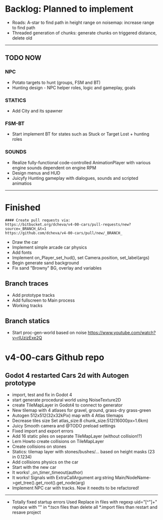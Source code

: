 # Backlog: Planned to implement
* Roads: A-star to find path in height range on noisemap: increase range to find path
* Threaded generation of chunks: generate chunks on triggered distance, delete old
___________
## TODO NOW
### NPC
* Potato targets to hunt (groups, FSM and BT)
* Hunting design - NPC helper roles, logic and gameplay, goals
### STATICS
* Add City and its spawner
### FSM-BT
* Start implement BT for states such as Stuck or Target Lost + hunting roles
### SOUNDS 
* Realize fully-functional code-controlled AnimationPlayer with various engine sounds dependent on engine RPM
* Design menus and HUD
* Juicyfy Hunting gameplay with dialogues, sounds and scripted animatios
___________
# Finished
	#### Create pull requests via:
	https://bitbucket.org/dcheva/v4-00-cars/pull-requests/new?source=_BRANCH_&t=1
	https://github.com/dcheva/v4-00-cars/pull/new/_BRANCH_
- Draw the car
- Implement simple arcade car physics 
- Add fonts
- Implement on_Player_set_hud(), set Camera.position, set_label(args)
- Begin generate sand background
- Fix sand "Browny" BG, overlay and variables
## Branch traces
- Add prototype tracks
- Add fullscreen to Main process
- Working tracks
## Branch statics
- Start proc-gen-world based on noise https://www.youtube.com/watch?v=rlUzizExe2Q
# v4-00-cars Github repo 
## Godot 4 restarted Cars 2d with Autogen prototype
- import, test and fix in Godot 4
- start generate procedural world using NoiseTexture2D
- create TileMapLayer in Godot4 to connect to generator
- New tilemap with 4 atlases for gravel, ground, grass-dry grass-green
- Autogen 512x512(32x32kPix) map with 4 Atlas tilemaps
- Decrease tiles size Set atlas_size:8 chunk_size:512(16000px=1.6km)
- Juicy Smooth camera and @TODO preload settings
- Fixed import and export errors
- Add 16 static piles on separate TileMapLayer (without collision!?)
- Lern Howto create collisions on TileMapLayer
- Create collisions on stones
- Statics: tilemap layer with stones/bushes/... based on height masks (23 in 0.1234)
- Add collisions physics on the car
- Start with the new car
- It works! \_on_timer_timeout(author)
- It works! Signals with ExtraCallArgument arg:string Main/NodeName->get_tree().get_root().get_node(arg)
- Implement NPC car with tracks. Now it needts to be refactored!
___________
- Totally fixed startup errors Used Replace in files with regexp
	uid=\"[^\"]+\"
	replace with "" in *.tscn files
	than delete all *.import files
	than restart and resave project
